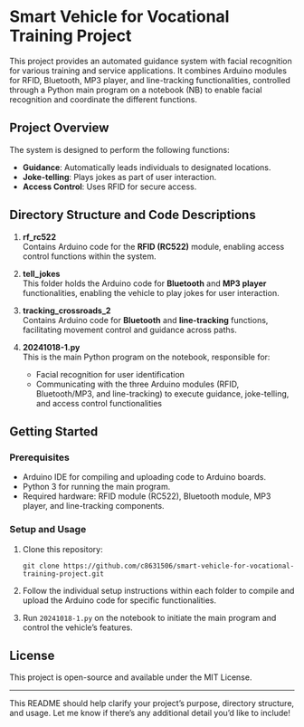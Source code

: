 # Smart Vehicle for Vocational Training Project

This project provides an automated guidance system with facial recognition for various training and service applications. It combines Arduino modules for RFID, Bluetooth, MP3 player, and line-tracking functionalities, controlled through a Python main program on a notebook (NB) to enable facial recognition and coordinate the different functions.

## Project Overview

The system is designed to perform the following functions:

* **Guidance**: Automatically leads individuals to designated locations.
* **Joke-telling**: Plays jokes as part of user interaction.
* **Access Control**: Uses RFID for secure access.

## Directory Structure and Code Descriptions

1. **rf\_rc522**\
   Contains Arduino code for the **RFID (RC522)** module, enabling access control functions within the system.

2. **tell\_jokes**\
   This folder holds the Arduino code for **Bluetooth** and **MP3 player** functionalities, enabling the vehicle to play jokes for user interaction.

3. **tracking\_crossroads\_2**\
   Contains Arduino code for **Bluetooth** and **line-tracking** functions, facilitating movement control and guidance across paths.

4. **20241018-1.py**\
   This is the main Python program on the notebook, responsible for:

   * Facial recognition for user identification
   * Communicating with the three Arduino modules (RFID, Bluetooth/MP3, and line-tracking) to execute guidance, joke-telling, and access control functionalities

## Getting Started

### Prerequisites

* Arduino IDE for compiling and uploading code to Arduino boards.
* Python 3 for running the main program.
* Required hardware: RFID module (RC522), Bluetooth module, MP3 player, and line-tracking components.

### Setup and Usage

1. Clone this repository:

   ```
   git clone https://github.com/c8631506/smart-vehicle-for-vocational-training-project.git
   ```
2. Follow the individual setup instructions within each folder to compile and upload the Arduino code for specific functionalities.
3. Run `20241018-1.py` on the notebook to initiate the main program and control the vehicle’s features.

## License

This project is open-source and available under the MIT License.

***

This README should help clarify your project’s purpose, directory structure, and usage. Let me know if there’s any additional detail you’d like to include!

